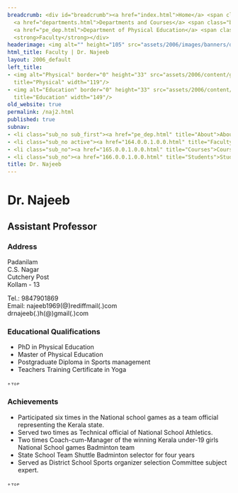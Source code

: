 ```yaml
---
breadcrumb: <div id="breadcrumb"><a href="index.html">Home</a> <span class="breadcrumb_spacer">&gt;</span>
  <a href="departments.html">Departments and Courses</a> <span class="breadcrumb_spacer">&gt;</span>
  <a href="pe_dep.html">Department of Physical Education</a> <span class="breadcrumb_spacer">&gt;</span>
  <strong>Faculty</strong></div>
headerimage: <img alt="" height="105" src="assets/2006/images/banners/departments.jpg" width="472"/>
html_title: Faculty | Dr. Najeeb
layout: 2006_default
left_title:
- <img alt="Physical" border="0" height="33" src="assets/2006/content/gt/b11850f17516651190ce3a2f4e59b197.png"
  title="Physical" width="119"/>
- <img alt="Education" border="0" height="33" src="assets/2006/content/gt/1638da26db827946249f526f0283145e.png"
  title="Education" width="149"/>
old_website: true
permalink: /naj2.html
published: true
subnav:
- <li class="sub_no sub_first"><a href="pe_dep.html" title="About">About</a></li>
- <li class="sub_no active"><a href="164.0.0.1.0.0.html" title="Faculty">Faculty</a></li>
- <li class="sub_no"><a href="165.0.0.1.0.0.html" title="Courses">Courses</a></li>
- <li class="sub_no"><a href="166.0.0.1.0.0.html" title="Students">Students</a></li>
title: Dr. Najeeb
---
```


# Dr. Najeeb

## Assistant Professor

### Address

Padanilam  
C.S. Nagar  
Cutchery Post  
Kollam - 13  
  
Tel.: 9847901869  
Email: najeeb1969(@)rediffmail(.)com  
drnajeeb(.)h(@)gmail(.)com

### Educational Qualifications

  * PhD in Physical Education
  * Master of Physical Education
  * Postgraduate Diploma in Sports management
  * Teachers Training Certificate in Yoga

![](assets/2006/img/article/top_link_0.gif)

### Achievements

  * Participated six times in the National school games as a team official representing the Kerala state.
  * Served two times as Technical official of National School Athletics.
  * Two times Coach-cum-Manager of the winning Kerala under-19 girls National School games Badminton team
  * State School Team Shuttle Badminton selector for four years
  * Served as District School Sports organizer selection Committee subject expert.

![](assets/2006/img/article/top_link_0.gif)